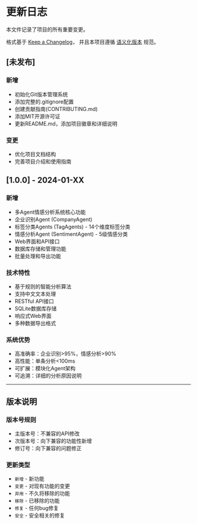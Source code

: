 # 更新日志

本文件记录了项目的所有重要变更。

格式基于 [Keep a Changelog](https://keepachangelog.com/zh-CN/1.0.0/)，
并且本项目遵循 [语义化版本](https://semver.org/lang/zh-CN/) 规范。

## [未发布]

### 新增
- 初始化Git版本管理系统
- 添加完整的.gitignore配置
- 创建贡献指南(CONTRIBUTING.md)
- 添加MIT开源许可证
- 更新README.md，添加项目徽章和详细说明

### 变更
- 优化项目文档结构
- 完善项目介绍和使用指南

## [1.0.0] - 2024-01-XX

### 新增
- 多Agent情感分析系统核心功能
- 企业识别Agent (CompanyAgent)
- 标签分类Agents (TagAgents) - 14个维度标签分类
- 情感分析Agent (SentimentAgent) - 5级情感分类
- Web界面和API接口
- 数据库存储和管理功能
- 批量处理和导出功能

### 技术特性
- 基于规则的智能分析算法
- 支持中文文本处理
- RESTful API接口
- SQLite数据库存储
- 响应式Web界面
- 多种数据导出格式

### 系统优势
- 高准确率：企业识别>95%，情感分析>90%
- 高性能：单条分析<100ms
- 可扩展：模块化Agent架构
- 可追溯：详细的分析原因说明

---

## 版本说明

### 版本号规则
- 主版本号：不兼容的API修改
- 次版本号：向下兼容的功能性新增
- 修订号：向下兼容的问题修正

### 更新类型
- `新增` - 新功能
- `变更` - 对现有功能的变更
- `弃用` - 不久将移除的功能
- `移除` - 已移除的功能
- `修复` - 任何bug修复
- `安全` - 安全相关的修复


